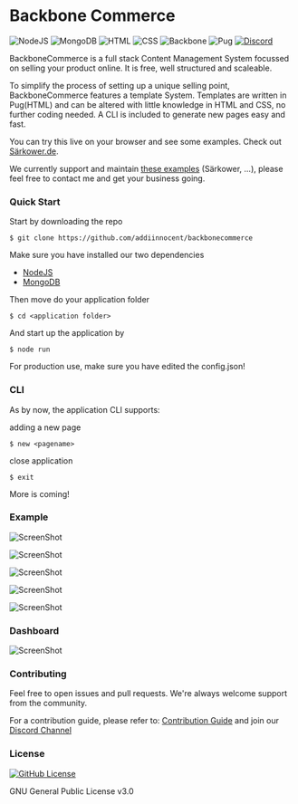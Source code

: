 # Backbone Commerce

![NodeJS](https://img.shields.io/badge/NodeJS-brightgreen)
![MongoDB](https://img.shields.io/badge/MongoDB-brightgreen)
![HTML](https://img.shields.io/badge/HTML-red)
![CSS](https://img.shields.io/badge/CSS-red)
![Backbone](https://img.shields.io/badge/Backbone-yellow)
![Pug](https://img.shields.io/badge/pugjs-yellow)
[![Discord](https://img.shields.io/discord/731065286404341770?label=Chat&style=social)](https://discord.gg/9zS5U2H)

BackboneCommerce is a full stack Content Management System focussed on selling your product online.
It is free, well structured and scaleable.

To simplify the process of setting up a unique selling point, BackboneCommerce features a template System.
Templates are written in Pug(HTML) and can be altered with little knowledge in HTML and CSS, no further coding needed.
A CLI is included to generate new pages easy and fast.

You can try this live on your browser and see some examples. Check out [Särkower.de](https://särkower.de).

We currently support and maintain [these examples](https://) (Särkower, ...), please feel free to contact me and get your business going.

### Quick Start

Start by downloading the repo

    $ git clone https://github.com/addiinnocent/backbonecommerce

Make sure you have installed our two dependencies

- [NodeJS](https://nodejs.org/en/)
- [MongoDB](https://www.mongodb.com)
    
Then move do your application folder

    $ cd <application folder>
    
And start up the application by

    $ node run
    
For production use, make sure you have edited the config.json!
    
### CLI

As by now, the application CLI supports:

adding a new page

    $ new <pagename>

close application

    $ exit
    
More is coming!

### Example

![ScreenShot](https://cdn.discordapp.com/attachments/732593192729575454/735804430108065823/Bildschirmfoto_2020-07-23_um_12.23.09.png)

![ScreenShot](https://cdn.discordapp.com/attachments/732593192729575454/735867236010557460/Bildschirmfoto_2020-07-23_um_16.26.43.png)

![ScreenShot](https://cdn.discordapp.com/attachments/732593192729575454/735867276548505640/Bildschirmfoto_2020-07-23_um_16.26.05.png)

![ScreenShot](https://cdn.discordapp.com/attachments/732593192729575454/735867306634117220/Bildschirmfoto_2020-07-23_um_16.27.51.png)

![ScreenShot](https://cdn.discordapp.com/attachments/732593192729575454/735867330835382282/Bildschirmfoto_2020-07-23_um_16.32.31.png)

### Dashboard

![ScreenShot](https://cdn.discordapp.com/attachments/732593192729575454/732593586792562698/Bildschirmfoto_2020-07-14_um_15.41.36.png)

### Contributing

Feel free to open issues and pull requests. We're always welcome support from the community.

For a contribution guide, please refer to: [Contribution Guide](https://github.com/firstcontributions/first-contributions)
and join our [Discord Channel](https://discord.gg/9zS5U2H)

### License

[![GitHub License](https://img.shields.io/github/license/addiinnocent/backbonecommerce)](https://github.com/addiinnocent/backbonecommerce/blob/master/LICENSE)

GNU General Public License v3.0

